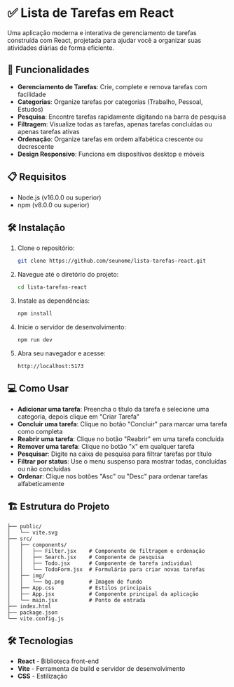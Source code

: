 # ✅ Lista de Tarefas em React

Uma aplicação moderna e interativa de gerenciamento de tarefas construída com React, projetada para ajudar você a organizar suas atividades diárias de forma eficiente.

## 🚀 Funcionalidades

- **Gerenciamento de Tarefas**: Crie, complete e remova tarefas com facilidade
- **Categorias**: Organize tarefas por categorias (Trabalho, Pessoal, Estudos)
- **Pesquisa**: Encontre tarefas rapidamente digitando na barra de pesquisa
- **Filtragem**: Visualize todas as tarefas, apenas tarefas concluídas ou apenas tarefas ativas
- **Ordenação**: Organize tarefas em ordem alfabética crescente ou decrescente
- **Design Responsivo**: Funciona em dispositivos desktop e móveis

## 📋 Requisitos

- Node.js (v16.0.0 ou superior)
- npm (v8.0.0 ou superior)

## 🛠️ Instalação

1. Clone o repositório:
   ```bash
   git clone https://github.com/seunome/lista-tarefas-react.git
   ```

2. Navegue até o diretório do projeto:
   ```bash
   cd lista-tarefas-react
   ```

3. Instale as dependências:
   ```bash
   npm install
   ```

4. Inicie o servidor de desenvolvimento:
   ```bash
   npm run dev
   ```

5. Abra seu navegador e acesse:
   ```
   http://localhost:5173
   ```

## 💻 Como Usar

- **Adicionar uma tarefa**: Preencha o título da tarefa e selecione uma categoria, depois clique em "Criar Tarefa"
- **Concluir uma tarefa**: Clique no botão "Concluir" para marcar uma tarefa como completa
- **Reabrir uma tarefa**: Clique no botão "Reabrir" em uma tarefa concluída
- **Remover uma tarefa**: Clique no botão "x" em qualquer tarefa
- **Pesquisar**: Digite na caixa de pesquisa para filtrar tarefas por título
- **Filtrar por status**: Use o menu suspenso para mostrar todas, concluídas ou não concluídas
- **Ordenar**: Clique nos botões "Asc" ou "Desc" para ordenar tarefas alfabeticamente

## 🏗️ Estrutura do Projeto

```
├── public/
│   └── vite.svg
├── src/
│   ├── components/
│   │   ├── Filter.jsx    # Componente de filtragem e ordenação
│   │   ├── Search.jsx    # Componente de pesquisa
│   │   ├── Todo.jsx      # Componente de tarefa individual
│   │   └── TodoForm.jsx  # Formulário para criar novas tarefas
│   ├── img/
│   │   └── bg.png        # Imagem de fundo
│   ├── App.css           # Estilos principais
│   ├── App.jsx           # Componente principal da aplicação
│   └── main.jsx          # Ponto de entrada
├── index.html
├── package.json
└── vite.config.js
```

## 🛠️ Tecnologias

- **React** - Biblioteca front-end
- **Vite** - Ferramenta de build e servidor de desenvolvimento
- **CSS** - Estilização
